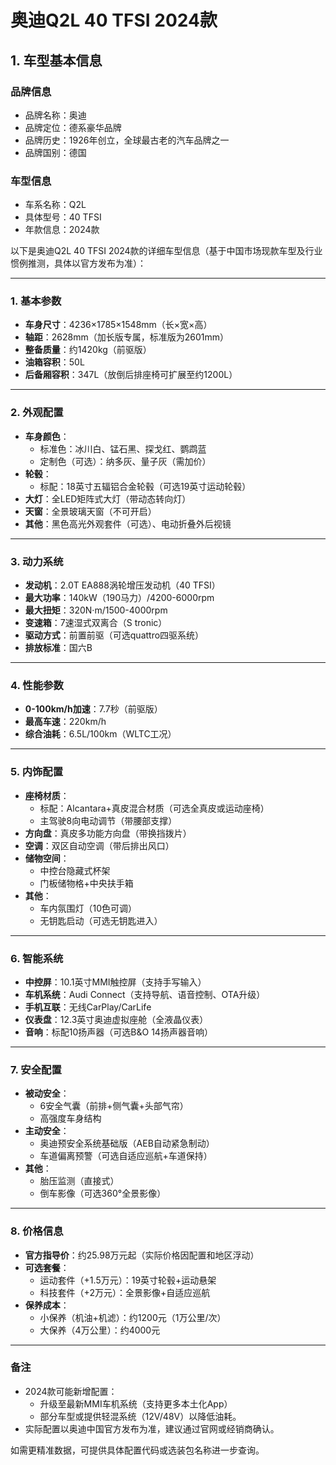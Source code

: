 
# 奥迪Q2L 40 TFSI 2024款
## 1. 车型基本信息
### 品牌信息
- 品牌名称：奥迪
- 品牌定位：德系豪华品牌
- 品牌历史：1926年创立，全球最古老的汽车品牌之一
- 品牌国别：德国

### 车型信息
- 车系名称：Q2L
- 具体型号：40 TFSI
- 年款信息：2024款

以下是奥迪Q2L 40 TFSI 2024款的详细车型信息（基于中国市场现款车型及行业惯例推测，具体以官方发布为准）：

---

### **1. 基本参数**  
- **车身尺寸**：4236×1785×1548mm（长×宽×高）  
- **轴距**：2628mm（加长版专属，标准版为2601mm）  
- **整备质量**：约1420kg（前驱版）  
- **油箱容积**：50L  
- **后备厢容积**：347L（放倒后排座椅可扩展至约1200L）  

---

### **2. 外观配置**  
- **车身颜色**：  
  - 标准色：冰川白、锰石黑、探戈红、鹦鹉蓝  
  - 定制色（可选）：纳多灰、量子灰（需加价）  
- **轮毂**：  
  - 标配：18英寸五辐铝合金轮毂（可选19英寸运动轮毂）  
- **大灯**：全LED矩阵式大灯（带动态转向灯）  
- **天窗**：全景玻璃天窗（不可开启）  
- **其他**：黑色高光外观套件（可选）、电动折叠外后视镜  

---

### **3. 动力系统**  
- **发动机**：2.0T EA888涡轮增压发动机（40 TFSI）  
- **最大功率**：140kW（190马力）/4200-6000rpm  
- **最大扭矩**：320N·m/1500-4000rpm  
- **变速箱**：7速湿式双离合（S tronic）  
- **驱动方式**：前置前驱（可选quattro四驱系统）  
- **排放标准**：国六B  

---

### **4. 性能参数**  
- **0-100km/h加速**：7.7秒（前驱版）  
- **最高车速**：220km/h  
- **综合油耗**：6.5L/100km（WLTC工况）  

---

### **5. 内饰配置**  
- **座椅材质**：  
  - 标配：Alcantara+真皮混合材质（可选全真皮或运动座椅）  
  - 主驾驶8向电动调节（带腰部支撑）  
- **方向盘**：真皮多功能方向盘（带换挡拨片）  
- **空调**：双区自动空调（带后排出风口）  
- **储物空间**：  
  - 中控台隐藏式杯架  
  - 门板储物格+中央扶手箱  
- **其他**：  
  - 车内氛围灯（10色可调）  
  - 无钥匙启动（可选无钥匙进入）  

---

### **6. 智能系统**  
- **中控屏**：10.1英寸MMI触控屏（支持手写输入）  
- **车机系统**：Audi Connect（支持导航、语音控制、OTA升级）  
- **手机互联**：无线CarPlay/CarLife  
- **仪表盘**：12.3英寸奥迪虚拟座舱（全液晶仪表）  
- **音响**：标配10扬声器（可选B&O 14扬声器音响）  

---

### **7. 安全配置**  
- **被动安全**：  
  - 6安全气囊（前排+侧气囊+头部气帘）  
  - 高强度车身结构  
- **主动安全**：  
  - 奥迪预安全系统基础版（AEB自动紧急制动）  
  - 车道偏离预警（可选自适应巡航+车道保持）  
- **其他**：  
  - 胎压监测（直接式）  
  - 倒车影像（可选360°全景影像）  

---

### **8. 价格信息**  
- **官方指导价**：约25.98万元起（实际价格因配置和地区浮动）  
- **可选套餐**：  
  - 运动套件（+1.5万元）：19英寸轮毂+运动悬架  
  - 科技套件（+2万元）：全景影像+自适应巡航  
- **保养成本**：  
  - 小保养（机油+机滤）：约1200元（1万公里/次）  
  - 大保养（4万公里）：约4000元  

---

### **备注**  
- 2024款可能新增配置：  
  - 升级至最新MMI车机系统（支持更多本土化App）  
  - 部分车型或提供轻混系统（12V/48V）以降低油耗。  
- 实际配置以奥迪中国官方发布为准，建议通过官网或经销商确认。  

如需更精准数据，可提供具体配置代码或选装包名称进一步查询。

